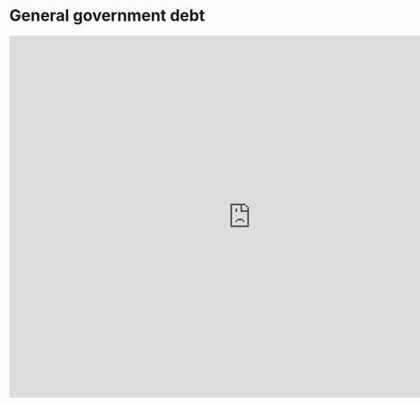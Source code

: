 # General government debt
<iframe src="https://data.oecd.org/chart/6SlB" width="860" height="645" style="border: 0" mozallowfullscreen="true" webkitallowfullscreen="true" allowfullscreen="true"><a href="https://data.oecd.org/chart/6SlB" target="_blank">OECD Chart: General government debt, Total, % of GDP, Annual, 2021</a></iframe>
